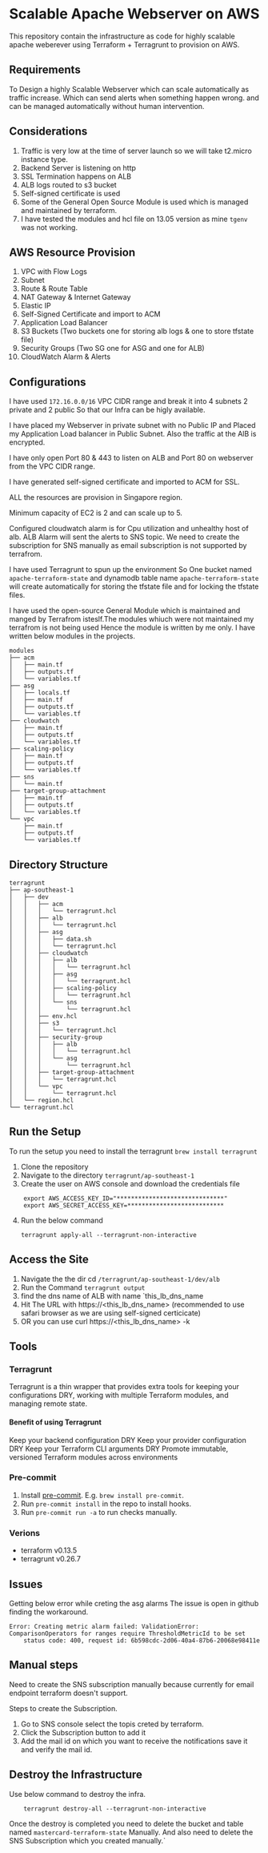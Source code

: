 # Scalable Apache Webserver on AWS

This repository contain the infrastructure as code for highly scalable apache weberever using Terraform + Terragrunt to provision on AWS.

## Requirements

To Design a highly Scalable Webserver which can scale automatically as traffic increase. Which can send alerts when something happen wrong. and  can be managed automatically without human intervention.

## Considerations

1. Traffic is very low at the time of server launch so we will take t2.micro instance type.
2. Backend Server is listening on http
3. SSL Termination happens on ALB
4. ALB logs routed to s3 bucket
5. Self-signed certificate is used 
6. Some of the General Open Source Module is used which is managed and maintained by terraform.
7. I have tested the modules and hcl file on 13.05 version as mine `tgenv` was not working.

## AWS Resource Provision
1. VPC with Flow Logs
2. Subnet
3. Route & Route Table 
4. NAT Gateway & Internet Gateway
5. Elastic IP 
6. Self-Signed Certificate and import to ACM 
7. Application Load Balancer
8. S3 Buckets (Two buckets one for storing alb logs & one to store tfstate file)
9. Security Groups (Two SG one for ASG and one for ALB)
10. CloudWatch Alarm & Alerts

## Configurations

I have used `172.16.0.0/16` VPC CIDR range and break it into 4 subnets 2 private and 2 public So that our Infra can be higly available. 

I have placed my Webserver in private subnet with no Public IP and Placed my Application Load balancer in Public Subnet. Also the traffic at the AlB is encrypted. 

I have only open Port 80 & 443 to listen on ALB and Port 80 on webserver from the VPC CIDR range.

I have generated self-signed certificate and imported to ACM for SSL.

ALL the resources are provision in Singapore region.

Minimum capacity of EC2 is 2 and can scale up to 5.

Configured cloudwatch alarm is for Cpu utilization and unhealthy host of alb. ALB Alarm will sent the alerts to SNS topic. We need to create the subscription for SNS manually as email subscription is not supported by terrafrom.

I have used Terragrunt to spun up the environment So One bucket named `apache-terraform-state`  and dynamodb table name  `apache-terraform-state` will create automatically for storing the tfstate file and for locking the tfstate files.

I have used the open-source General Module which is maintained and manged by Terrafrom isteslf.The modules whiuch were not maintained my terrafrom is not being used Hence the module is written by me only. I have written below modules in the projects.

```
modules
├── acm
│   ├── main.tf
│   ├── outputs.tf
│   └── variables.tf
├── asg
│   ├── locals.tf
│   ├── main.tf
│   ├── outputs.tf
│   └── variables.tf
├── cloudwatch
│   ├── main.tf
│   ├── outputs.tf
│   └── variables.tf
├── scaling-policy
│   ├── main.tf
│   ├── outputs.tf
│   └── variables.tf
├── sns
│   └── main.tf
├── target-group-attachment
│   ├── main.tf
│   ├── outputs.tf
│   └── variables.tf
└── vpc
    ├── main.tf
    ├── outputs.tf
    └── variables.tf

```

## Directory Structure

```
terragrunt
├── ap-southeast-1
│   ├── dev
│   │   ├── acm
│   │   │   └── terragrunt.hcl
│   │   ├── alb
│   │   │   └── terragrunt.hcl
│   │   ├── asg
│   │   │   ├── data.sh
│   │   │   └── terragrunt.hcl
│   │   ├── cloudwatch
│   │   │   ├── alb
│   │   │   │   └── terragrunt.hcl
│   │   │   ├── asg
│   │   │   │   └── terragrunt.hcl
│   │   │   ├── scaling-policy
│   │   │   │   └── terragrunt.hcl
│   │   │   └── sns
│   │   │       └── terragrunt.hcl
│   │   ├── env.hcl
│   │   ├── s3
│   │   │   └── terragrunt.hcl
│   │   ├── security-group
│   │   │   ├── alb
│   │   │   │   └── terragrunt.hcl
│   │   │   └── asg
│   │   │       └── terragrunt.hcl
│   │   ├── target-group-attachment
│   │   │   └── terragrunt.hcl
│   │   └── vpc
│   │       └── terragrunt.hcl
│   └── region.hcl
└── terragrunt.hcl

```

## Run the Setup

To run the setup you need to install the terragrunt 
    `brew install terragrunt`

1. Clone the repository
2. Navigate to the directory `terragrunt/ap-southeast-1`
3. Create the user on AWS console and download the credentials file 
```
	export AWS_ACCESS_KEY_ID="******************************"
	export AWS_SECRET_ACCESS_KEY=***************************
```
4. Run the below command 

    ```terragrunt apply-all --terragrunt-non-interactive```

## Access the Site

1. Navigate the the dir cd `/terragrunt/ap-southeast-1/dev/alb`
2. Run the Command `terragrunt output`
3. find the dns name of ALB with name `this_lb_dns_name	
4. Hit The URL with https://<this_lb_dns_name> (recommended to use safari browser as we are using self-signed certicicate)
5. OR you can use curl https://<this_lb_dns_name> -k 

## Tools

### Terragrunt

Terragrunt is a thin wrapper that provides extra tools for keeping your configurations DRY, working with multiple Terraform modules, and managing remote state.

#### Benefit of using Terragrunt

Keep your backend configuration DRY
Keep your provider configuration DRY
Keep your Terraform CLI arguments DRY
Promote immutable, versioned Terraform modules across environments

### Pre-commit 

1. Install [pre-commit](http://pre-commit.com/). E.g. `brew install pre-commit`.
2. Run `pre-commit install` in the repo to install hooks.
3. Run `pre-commit run -a` to run checks manually.

### Verions

- terraform v0.13.5
- terragrunt v0.26.7

## Issues

Getting below error while creting the asg alarms The issue is open in github finding the workaround.

```
Error: Creating metric alarm failed: ValidationError: ComparisonOperators for ranges require ThresholdMetricId to be set
	status code: 400, request id: 6b598cdc-2d06-40a4-87b6-20068e98411e
```
## Manual steps

Need to create the SNS subscription manually because currently for email endpoint terraform doesn't support.

Steps to create the Subscription.

1. Go to SNS console select the topis creted by terraform.
2. Click the Subscription button to add it 
3. Add the mail id on which you want to receive the notifications save it and verify the mail id.

## Destroy the Infrastructure 

Use below command to destroy the infra.
```	
	terragrunt destroy-all --terragrunt-non-interactive
```
Once the destroy is completed you need to delete the bucket and table named `mastercard-terraform-state` Manually.
And also need to delete the SNS Subscription which you created manually.`
